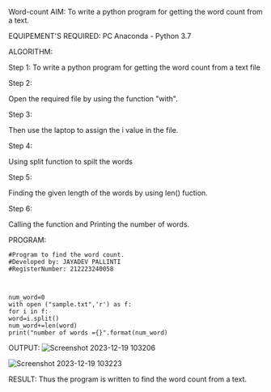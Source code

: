 Word-count
AIM:
To write a python program for getting the word count from a text.

EQUIPEMENT'S REQUIRED:
PC Anaconda - Python 3.7

ALGORITHM:

Step 1: To write a python program for getting the word count from a text file

Step 2:

Open the required file by using the function "with".

Step 3:

Then use the laptop to assign the i value in the file.

Step 4:

Using split function to spilt the words

Step 5:

Finding the given length of the words by using len() fuction.

Step 6:

Calling the function and Printing the number of words.

PROGRAM:
```
#Program to find the word count.
#Developed by: JAYADEV PALLINTI
#RegisterNumber: 212223240058



num_word=0
with open ("sample.txt",'r') as f:
for i in f:
word=i.split()
num_word+=len(word)
print("number of words ={}".format(num_word)
```
OUTPUT:
![Screenshot 2023-12-19 103206](https://github.com/jayadev133/Word-count/assets/150319465/e2669f39-1c08-4316-b158-2a49a658c549)


![Screenshot 2023-12-19 103223](https://github.com/jayadev133/Word-count/assets/150319465/e5aece5a-75ec-4c1e-9f6c-a8fe97393761)


RESULT:
Thus the program is written to find the word count from a text.
